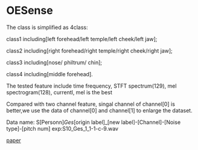 # OESense
The class is simplified as 4class:

  class1 including[left forehead/left temple/left cheek/left jaw];  

  class2 including[right forehead/right temple/right cheek/right jaw];

  class3 including[nose/ philtrum/ chin];

  class4 including[middle forehead].

The tested feature include time frequency, STFT spectrum(129), mel spectrogram(128), currentl, mel is the best

Compared with two channel feature, singal channel of channel[0] is better,we use the data of channel[0] and channel[1] to enlarge the dataset.

Data name: S[Personn]_Ges_[origin label]_[new label]-[Channel]-[Noise type]-[pitch num]  exp:S10_Ges_1_1-1-c-9.wav

[paper](https://www.researchgate.net/publication/352713439_OESense_employing_occlusion_effect_for_in-ear_human_sensing)
